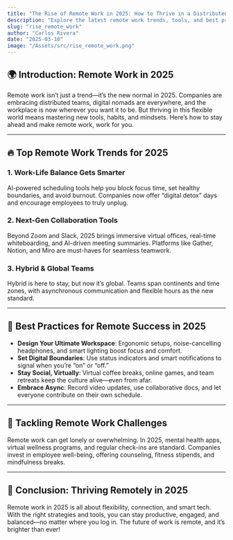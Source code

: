 ```yaml
---
title: "The Rise of Remote Work in 2025: How to Thrive in a Distributed Team"
description: "Explore the latest remote work trends, tools, and best practices for productivity and collaboration in 2025."
slug: "rise_remote_work"
author: "Carlos Rivera"
date: "2025-03-10"
image: "/Assets/src/rise_remote_work.png"
---
```


## 🌍 Introduction: Remote Work in 2025

Remote work isn’t just a trend—it’s the new normal in 2025. Companies are embracing distributed teams, digital nomads are everywhere, and the workplace is now wherever you want it to be. But thriving in this flexible world means mastering new tools, habits, and mindsets. Here’s how to stay ahead and make remote work, work for you.

---

## 🔥 Top Remote Work Trends for 2025

### 1. Work-Life Balance Gets Smarter

AI-powered scheduling tools help you block focus time, set healthy boundaries, and avoid burnout. Companies now offer “digital detox” days and encourage employees to truly unplug.

### 2. Next-Gen Collaboration Tools

Beyond Zoom and Slack, 2025 brings immersive virtual offices, real-time whiteboarding, and AI-driven meeting summaries. Platforms like Gather, Notion, and Miro are must-haves for seamless teamwork.

### 3. Hybrid & Global Teams

Hybrid is here to stay, but now it’s global. Teams span continents and time zones, with asynchronous communication and flexible hours as the new standard.

---

## 🚀 Best Practices for Remote Success in 2025

- **Design Your Ultimate Workspace**: Ergonomic setups, noise-cancelling headphones, and smart lighting boost focus and comfort.
- **Set Digital Boundaries**: Use status indicators and smart notifications to signal when you’re “on” or “off.”
- **Stay Social, Virtually**: Virtual coffee breaks, online games, and team retreats keep the culture alive—even from afar.
- **Embrace Async**: Record video updates, use collaborative docs, and let everyone contribute on their own schedule.

---

## 🧠 Tackling Remote Work Challenges

Remote work can get lonely or overwhelming. In 2025, mental health apps, virtual wellness programs, and regular check-ins are standard. Companies invest in employee well-being, offering counseling, fitness stipends, and mindfulness breaks.

---

## 🎯 Conclusion: Thriving Remotely in 2025

Remote work in 2025 is all about flexibility, connection, and smart tech. With the right strategies and tools, you can stay productive, engaged, and balanced—no matter where you log in. The future of work is remote, and it’s brighter than ever!
